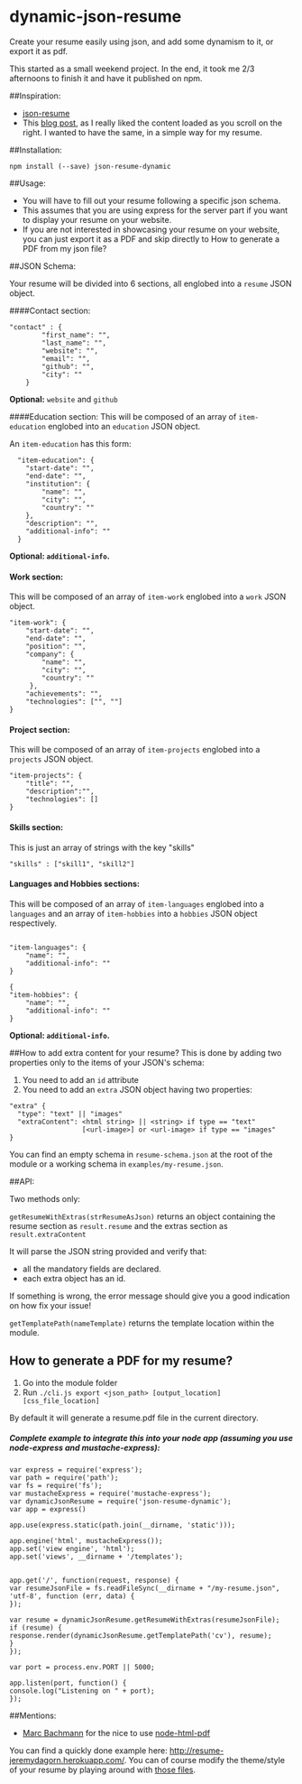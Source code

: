dynamic-json-resume
===================

Create your resume easily using json, and add some dynamism to it, or export it as pdf.

This started as a small weekend project. In the end, it took me 2/3 afternoons to finish it and have it published on npm.

##Inspiration:

- [json-resume](https://jsonresume.org)
- This [blog post](http://jlongster.com/Removing-User-Interface-Complexity,-or-Why-React-is-Awesome), as I really liked the content loaded as you scroll on the right. I wanted to have the same, in a simple way
for my resume.


##Installation:

``` npm install (--save) json-resume-dynamic ```

##Usage:

- You will have to fill out your resume following a specific json schema.
- This assumes that you are using express for the server part if you want to display your resume on your website.
- If you are not interested in showcasing your resume on your website, you can just export it as a PDF and skip directly to How to generate a PDF from my json file?


##JSON Schema:

Your resume will be divided into 6 sections, all englobed into a ```resume``` JSON object.

####Contact section:
```
"contact" : {
        "first_name": "",
        "last_name": "",
        "website": "",
        "email": "",
        "github": "",
        "city": ""
    }
```
**Optional:** ```website``` and ```github```

####Education section:
This will be composed of an array of ```item-education``` englobed into an ```education``` JSON object.

An ```item-education``` has this form:

```
  "item-education": {
    "start-date": "",
    "end-date": "",
    "institution": {
        "name": "",
        "city": "",
        "country": ""
    },
    "description": "",
    "additional-info": ""
  }
```

**Optional: ```additional-info```.**

#### Work section:
This will be composed of an array of ```item-work``` englobed into a ```work``` JSON object.
```
"item-work": {
    "start-date": "",
    "end-date": "",
    "position": "",
    "company": {
        "name": "",
        "city": "",
        "country": ""
     },
    "achievements": "",
    "technologies": ["", ""]
}
```

#### Project section:
This will be composed of an array of ```item-projects``` englobed into a ```projects``` JSON object.

```
"item-projects": {
    "title": "",
    "description":"",
    "technologies": []
}
```
#### Skills section:
 This is just an array of strings with the key "skills"
 
 ```
 "skills" : ["skill1", "skill2"]
```

#### Languages and Hobbies sections:
This will be composed of an array of ```item-languages``` englobed into a ```languages``` and an array of ```item-hobbies```
into a ```hobbies``` JSON object respectively.

```

"item-languages": {
    "name": "",
    "additional-info": ""
}

{
"item-hobbies": {
    "name": "",
    "additional-info": ""
}

```
**Optional: ```additional-info```.**


##How to add extra content for your resume?
This is done by adding two properties only to the items of your JSON's schema:

1. You need to add an ```id``` attribute
2. You need to add an ```extra``` JSON object having two properties:

```
"extra" {
  "type": "text" || "images"
  "extraContent": <html string> || <string> if type == "text" 
                  [<url-image>] or <url-image> if type == "images"
}
```

You can find an empty schema in ```resume-schema.json``` at the root of the module or a working schema in ```examples/my-resume.json```.

##API:

Two methods only:

```getResumeWithExtras(strResumeAsJson)``` returns an object containing the resume section as ```result.resume``` and the extras section as ```result.extraContent``` 

It will parse the JSON string provided and verify that:
- all the mandatory fields are declared.
- each extra object has an id.

If something is wrong, the error message should give you a good indication on how fix your issue!

```getTemplatePath(nameTemplate)``` returns the template location within the module.

## How to generate a PDF for my resume?
1. Go into the module folder
2. Run ```./cli.js export <json_path> [output_location] [css_file_location]```

By default it will generate a resume.pdf file in the current directory.


##### Complete example to integrate this into your node app (assuming you use node-express and mustache-express):

```
var express = require('express');
var path = require('path');
var fs = require('fs');
var mustacheExpress = require('mustache-express');
var dynamicJsonResume = require('json-resume-dynamic');
var app = express()
 
app.use(express.static(path.join(__dirname, 'static')));
 
app.engine('html', mustacheExpress());
app.set('view engine', 'html');
app.set('views', __dirname + '/templates');
 
 
app.get('/', function(request, response) {
var resumeJsonFile = fs.readFileSync(__dirname + "/my-resume.json", 'utf-8', function (err, data) {
});
 
var resume = dynamicJsonResume.getResumeWithExtras(resumeJsonFile);
if (resume) {
response.render(dynamicJsonResume.getTemplatePath('cv'), resume);
}
});
 
var port = process.env.PORT || 5000;
 
app.listen(port, function() {
console.log("Listening on " + port);
}); 
```


##Mentions:
 - [Marc Bachmann](https://github.com/marcbachmann) for the nice to use [node-html-pdf](https://github.com/marcbachmann/node-html-pdf)

You can find a quickly done example here: http://resume-jeremydagorn.herokuapp.com/.
You can of course modify the theme/style of your resume by playing around with [those files](https://github.com/jrm2k6/dynamic-json-resume/tree/master/static/css).
